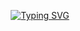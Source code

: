 <p align="center">
  <a href="https://git.io/typing-svg">
    <img src="https://readme-typing-svg.demolab.com/?lines=Hi+there,+I'm+Asmae+Serji+👋;a+Innovation+&+AMOA+student+at+INPT+:D" alt="Typing SVG">
  </a>
</p>
